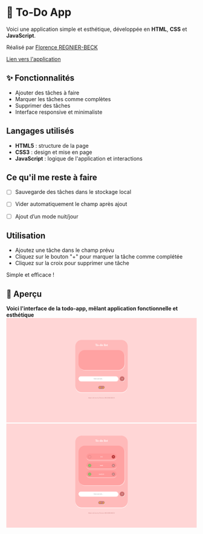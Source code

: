 # 📝 To-Do App

Voici une application simple et esthétique, développée en **HTML**, **CSS** et **JavaScript**.

Réalisé par [Florence REGNIER-BECK](https://github.com/flo-rb)

[Lien vers l'application](https://flo-rb.github.io/todo-app/)

## ✨ Fonctionnalités

- Ajouter des tâches à faire
- Marquer les tâches comme complètes
- Supprimer des tâches
- Interface responsive et minimaliste

## Langages utilisés

- **HTML5** : structure de la page
- **CSS3** : design et mise en page
- **JavaScript** : logique de l'application et interactions

## Ce qu'il me reste à faire

- [ ] Sauvegarde des tâches dans le stockage local
- [ ] Vider automatiquement le champ après ajout
- [ ] Ajout d’un mode nuit/jour


## Utilisation

- Ajoutez une tâche dans le champ prévu
- Cliquez sur le bouton "+" pour marquer la tâche comme complétée
- Cliquez sur la croix pour supprimer une tâche

Simple et efficace !

## 📸 Aperçu

**Voici l'interface de la todo-app, mêlant application fonctionnelle et esthétique**
![Vue d'ensemble](./images/todo-main-page.png)
![Fonctionnalités](./images/todo-testing.png)
